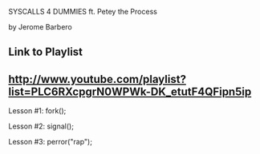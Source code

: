 SYSCALLS 4 DUMMIES
ft. Petey the Process

by Jerome Barbero

Link to Playlist
--------------------------
http://www.youtube.com/playlist?list=PLC6RXcpgrN0WPWk-DK_etutF4QFipn5ip
--------------------------

Lesson #1: fork();

Lesson #2: signal();

Lesson #3: perror("rap");
